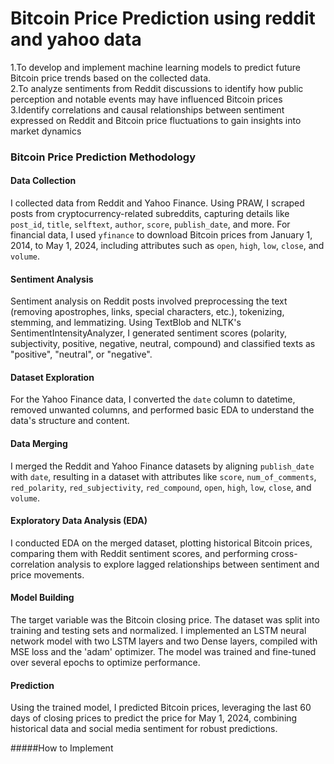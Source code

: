 # Bitcoin Price Prediction using reddit and yahoo data<br>
1.To develop and implement machine learning models to predict future Bitcoin price trends based on the collected data.<br>
2.To analyze sentiments from Reddit discussions to identify how public perception and notable events may have influenced Bitcoin prices<br>
3.Identify correlations and causal relationships between sentiment expressed on Reddit and Bitcoin price fluctuations to gain insights into market dynamics<br>

### Bitcoin Price Prediction Methodology

#### Data Collection
I collected data from Reddit and Yahoo Finance. Using PRAW, I scraped posts from cryptocurrency-related subreddits, capturing details like `post_id`, `title`, `selftext`, `author`, `score`, `publish_date`, and more. For financial data, I used `yfinance` to download Bitcoin prices from January 1, 2014, to May 1, 2024, including attributes such as `open`, `high`, `low`, `close`, and `volume`.

#### Sentiment Analysis
Sentiment analysis on Reddit posts involved preprocessing the text (removing apostrophes, links, special characters, etc.), tokenizing, stemming, and lemmatizing. Using TextBlob and NLTK's SentimentIntensityAnalyzer, I generated sentiment scores (polarity, subjectivity, positive, negative, neutral, compound) and classified texts as "positive", "neutral", or "negative".

#### Dataset Exploration
For the Yahoo Finance data, I converted the `date` column to datetime, removed unwanted columns, and performed basic EDA to understand the data's structure and content.

#### Data Merging
I merged the Reddit and Yahoo Finance datasets by aligning `publish_date` with `date`, resulting in a dataset with attributes like `score`, `num_of_comments`, `red_polarity`, `red_subjectivity`, `red_compound`, `open`, `high`, `low`, `close`, and `volume`.

#### Exploratory Data Analysis (EDA)
I conducted EDA on the merged dataset, plotting historical Bitcoin prices, comparing them with Reddit sentiment scores, and performing cross-correlation analysis to explore lagged relationships between sentiment and price movements.

#### Model Building
The target variable was the Bitcoin closing price. The dataset was split into training and testing sets and normalized. I implemented an LSTM neural network model with two LSTM layers and two Dense layers, compiled with MSE loss and the 'adam' optimizer. The model was trained and fine-tuned over several epochs to optimize performance.

#### Prediction
Using the trained model, I predicted Bitcoin prices, leveraging the last 60 days of closing prices to predict the price for May 1, 2024, combining historical data and social media sentiment for robust predictions.

#####How to Implement 

